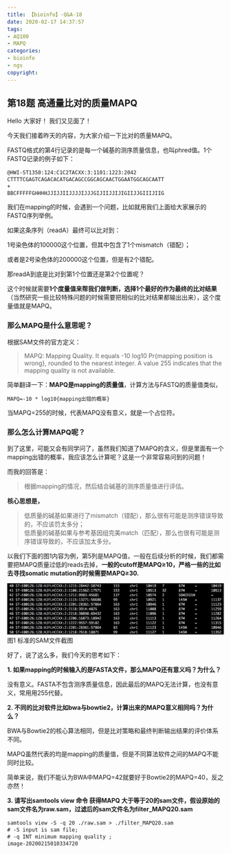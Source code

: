 ```yaml
---
title: 【bioinfo】-Q&A-18
date: 2020-02-17 14:37:57
tags:
- AQ100
- MAPQ
categories:
- bioinfo
- ngs
copyright:
---
```

## 第18题 高通量比对的质量MAPQ
Hello 大家好！ 我们又见面了！

今天我们接着昨天的内容，为大家介绍一下比对的质量MAPQ。

FASTQ格式的第4行记录的是每一个碱基的测序质量信息，也叫phred值。1个FASTQ记录的例子如下：
```
@HWI-ST1350:124:C1C2TACXX:3:1101:1223:2042
CTTTTCGAGTCAGACACATGACAGCCGGCAGCAACTGGAATGGCAGCAATT
+
BBCFFFFFGHHHHJJIJJIIJJJJIJJJGIJIIJJIJIGIIJJGIIIJIIG
```
我们在mapping的时候，会遇到一个问题，比如就用我们上面给大家展示的FASTQ序列举例。

如果这条序列（readA）最终可以比对到：

1号染色体的100000这个位置，但其中包含了1个mismatch（错配）；

或者是2号染色体的200000这个位置，但是有2个错配。

那readA到底是比对到第1个位置还是第2个位置呢？

这个时候就需要**1个度量值来帮我们做判断，选择1个最好的作为最终的比对结果**（当然研究一些比较特殊问题的时候需要把相似的比对结果都输出出来），这个度量值就是MAPQ。

### 那么MAPQ是什么意思呢？
根据SAM文件的官方定义：

>MAPQ: Mapping Quality. It equals -10 log10 Pr{mapping position is wrong}, rounded to the nearest integer. A value 255 indicates that the mapping quality is not available.

简单翻译一下：**MAPQ是mapping的质量值**，计算方法与FASTQ的质量值类似，
```
MAPQ=-10 * log10{mapping出错的概率}
```
当MAPQ=255的时候，代表MAPQ没有意义，就是一个占位符。

### 那么怎么计算MAPQ呢？
到了这里，可能又会有同学问了，虽然我们知道了MAPQ的含义，但是里面有一个mapping出错的概率，我应该怎么计算呢？这是一个非常容易问到的问题！

而我的回答是：

>根据mapping的情况，然后结合碱基的测序质量值进行评估。

**核心思想是，**

>低质量的碱基如果进行了mismatch（错配），那么很有可能是测序错误导致的，不应该罚太多分；   
>低质量的碱基如果与参考基因组完美match（匹配），那么也很有可能是测序错误导致的，不应该加太多分。

以我们下面的图1内容为例，第5列是MAPQ值，一般在后续分析的时候，我们都需要把MAPQ质量过低的reads去掉，**一般的cutoff是MAPQ≥10，严格一些的比如去寻找somatic mutation的时候需要MAPQ≥30.**

![](【bioinfo】-Q-A-18/1.jpg)
图1 标准的SAM文件截图

好了，说了这么多，我们今天的思考如下：

**1. 如果mapping的时候输入的是FASTA文件，那么MAPQ还有意义吗？为什么？**

没有意义。FASTA不包含测序质量信息，因此最后的MAPQ无法计算，也没有意义，常⽤用255代替。

**2. 不同的比对软件比如bwa与bowtie2，计算出来的MAPQ意义相同吗？为什么？**

BWA与Bowtie2的核心算法相同，但是比对策略和最终判断输出结果的评价体系不同。

MAPQ虽然代表的均是mapping的质量值，但是不同算法软件之间的MAPQ不能同时比较。

简单来说，我们不能认为BWA中MAPQ=42就要好于Bowtie2的MAPQ=40，反之亦然！

**3. 请写出samtools view 命令 获得MAPQ 大于等于20的sam文件，假设原始的sam文件名为raw.sam，过滤后的sam文件名为filter_MAPQ20.sam**
```
samtools view -S -q 20 ./raw.sam > ./filter_MAPQ20.sam
# -S input is sam file;
# -q INT minimum mapping quality ;
image-20200215010334720
```

